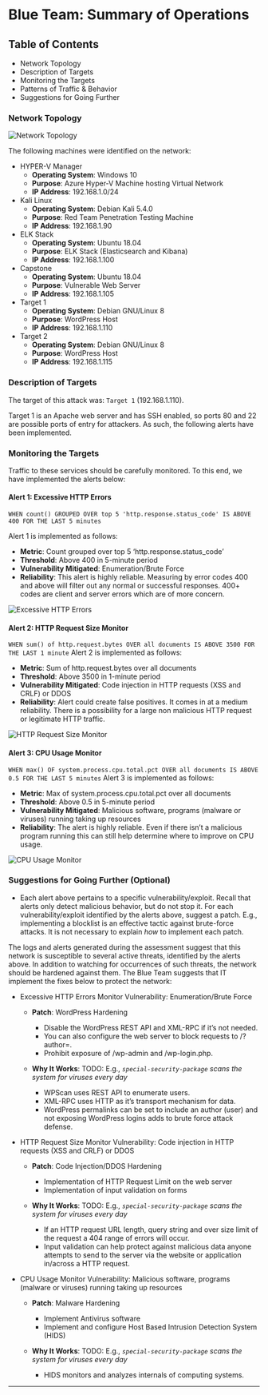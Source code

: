 # Blue Team: Summary of Operations

## Table of Contents
- Network Topology
- Description of Targets
- Monitoring the Targets
- Patterns of Traffic & Behavior
- Suggestions for Going Further

### Network Topology

![Network Topology](Images/Red_vs_Blue_Team_Network_Diagram.png)

The following machines were identified on the network:
- HYPER-V Manager
  - **Operating System**: Windows 10
  - **Purpose**: Azure Hyper-V Machine hosting Virtual Network
  - **IP Address**: 192.168.1.0/24
- Kali Linux
  - **Operating System**: Debian Kali 5.4.0
  - **Purpose**: Red Team Penetration Testing Machine
  - **IP Address**: 192.168.1.90
- ELK Stack
  - **Operating System**: Ubuntu 18.04
  - **Purpose**: ELK Stack (Elasticsearch and Kibana)
  - **IP Address**: 192.168.1.100
- Capstone
  - **Operating System**: Ubuntu 18.04
  - **Purpose**: Vulnerable Web Server
  - **IP Address**: 192.168.1.105
- Target 1
  - **Operating System**: Debian GNU/Linux 8
  - **Purpose**: WordPress Host
  - **IP Address**: 192.168.1.110
- Target 2
  - **Operating System**: Debian GNU/Linux 8
  - **Purpose**: WordPress Host
  - **IP Address**: 192.168.1.115

### Description of Targets

The target of this attack was: `Target 1` (192.168.1.110).

Target 1 is an Apache web server and has SSH enabled, so ports 80 and 22 are possible ports of entry for attackers. As such, the following alerts have been implemented.

### Monitoring the Targets

Traffic to these services should be carefully monitored. To this end, we have implemented the alerts below:

#### **Alert 1: Excessive HTTP Errors**
`WHEN count() GROUPED OVER top 5 'http.response.status_code' IS ABOVE 400 FOR THE LAST 5 minutes`

Alert 1 is implemented as follows:
  - **Metric**: Count grouped over top 5 ‘http.response.status_code’
  - **Threshold**: Above 400 in 5-minute period
  - **Vulnerability Mitigated**: Enumeration/Brute Force
  - **Reliability**: This alert is highly reliable. Measuring by error codes 400 and above will filter out any normal or successful responses. 400+ codes are client and server errors which are of more concern.

![Excessive HTTP Errors](Images/HTTP_error_alert.png)

#### **Alert 2: HTTP Request Size Monitor**
`WHEN sum() of http.request.bytes OVER all documents IS ABOVE 3500 FOR THE LAST 1 minute`
Alert 2 is implemented as follows:
  - **Metric**: Sum of http.request.bytes over all documents
  - **Threshold**: Above 3500 in 1-minute period
  - **Vulnerability Mitigated**: Code injection in HTTP requests (XSS and CRLF) or DDOS
  - **Reliability**: Alert could create false positives. It comes in at a medium reliability. There is a possibility for a large non malicious HTTP request or legitimate HTTP traffic.

![HTTP Request Size Monitor](Images/HTTP_requests_alert.png)

#### **Alert 3: CPU Usage Monitor**
`WHEN max() OF system.process.cpu.total.pct OVER all documents IS ABOVE 0.5 FOR THE LAST 5 minutes`
Alert 3 is implemented as follows:
  - **Metric**: Max of system.process.cpu.total.pct over all documents
  - **Threshold**: Above 0.5 in 5-minute period
  - **Vulnerability Mitigated**: Malicious software, programs (malware or viruses) running taking up resources
  - **Reliability**: The alert is highly reliable. Even if there isn’t a malicious program running this can still help determine where to improve on CPU usage.

![CPU Usage Monitor](Images/CPU_alert.png)

### Suggestions for Going Further (Optional)
- Each alert above pertains to a specific vulnerability/exploit. Recall that alerts only detect malicious behavior, but do not stop it. For each vulnerability/exploit identified by the alerts above, suggest a patch. E.g., implementing a blocklist is an effective tactic against brute-force attacks. It is not necessary to explain _how_ to implement each patch.

The logs and alerts generated during the assessment suggest that this network is susceptible to several active threats, identified by the alerts above. In addition to watching for occurrences of such threats, the network should be hardened against them. The Blue Team suggests that IT implement the fixes below to protect the network:

- Excessive HTTP Errors Monitor Vulnerability: Enumeration/Brute Force
  - **Patch**: WordPress Hardening
    - Disable the WordPress REST API and XML-RPC if it’s not needed. 
    - You can also configure the web server to block requests to /?author=<number>.
    - Prohibit exposure of /wp-admin and /wp-login.php.

  - **Why It Works**: TODO: E.g., _`special-security-package` scans the system for viruses every day_
    - WPScan uses REST API to enumerate users.
    - XML-RPC uses HTTP as it’s transport mechanism for data.
    - WordPress permalinks can be set to include an author (user) and not exposing WordPress logins adds to brute force attack defense.

- HTTP Request Size Monitor Vulnerability: Code injection in HTTP requests (XSS and CRLF) or DDOS
  - **Patch**: Code Injection/DDOS Hardening
    - Implementation of HTTP Request Limit on the web server
    - Implementation of input validation on forms

  - **Why It Works**: TODO: E.g., _`special-security-package` scans the system for viruses every day_
    - If an HTTP request URL length, query string and over size limit of the request a 404 range of errors will occur.
    - Input validation can help protect against malicious data anyone attempts to send to the server via the website or application in/across a HTTP request.

- CPU Usage Monitor Vulnerability: Malicious software, programs (malware or viruses) running taking up resources
  - **Patch**: Malware Hardening
    - Implement Antivirus software
    - Implement and configure Host Based Intrusion Detection System (HIDS)

  - **Why It Works**: TODO: E.g., _`special-security-package` scans the system for viruses every day_
    - HIDS monitors and analyzes internals of computing systems.

---